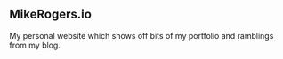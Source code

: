 ## MikeRogers.io ##

My personal website which shows off bits of my portfolio and ramblings from my blog.
